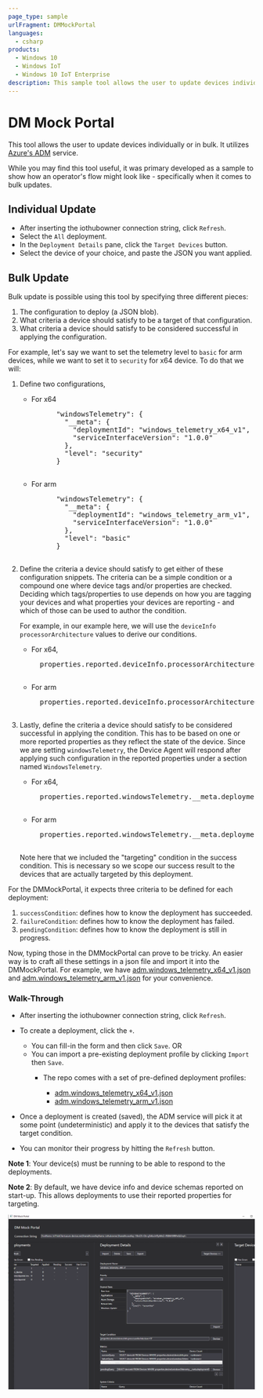```yaml
---
page_type: sample
urlFragment: DMMockPortal
languages:
  - csharp
products:
  - Windows 10
  - Windows IoT
  - Windows 10 IoT Enterprise
description: This sample tool allows the user to update devices individually or in bulk in Azure ADM service.
---
```


# DM Mock Portal

This tool allows the user to update devices individually or in bulk. It utilizes [Azure's ADM](https://docs.microsoft.com/en-us/azure/iot-hub/iot-hub-auto-device-config) service.

While you may find this tool useful, it was primary developed as a sample to show how an operator's flow might look like - specifically when it comes to bulk updates.

## Individual Update

- After inserting the iothubowner connection string, click `Refresh`.
- Select the `All` deployment.
- In the `Deployment Details` pane, click the `Target Devices` button.
- Select the device of your choice, and paste the JSON you want applied.

## Bulk Update

Bulk update is possible using this tool by specifying three different pieces:

1. The configuration to deploy (a JSON blob).
2. What criteria a device should satisfy to be a target of that configuration.
3. What criteria a device should satisfy to be considered successful in applying the configuration.

For example, let's say we want to set the telemetry level to `basic` for arm devices, while we want to set it to `security` for x64 device. To do that we will:

1. Define two configurations,

    - For x64
        <pre>
            "windowsTelemetry": {
              "__meta": {
                "deploymentId": "windows_telemetry_x64_v1",
                "serviceInterfaceVersion": "1.0.0"
              },
              "level": "security"
            }
        </pre>
    - For arm
        <pre>
            "windowsTelemetry": {
              "__meta": {
                "deploymentId": "windows_telemetry_arm_v1",
                "serviceInterfaceVersion": "1.0.0"
              },
              "level": "basic"
            }
        </pre>

2. Define the criteria a device should satisfy to get either of these configuration snippets. The criteria can be a simple condition or a compound one where device tags and/or properties are checked.
Deciding which tags/properties to use depends on how you are tagging your devices and what properties your devices are reporting - and which of those can be used to author the condition.

    For example, in our example here, we will use the `deviceInfo` `processorArchitecture` values to derive our conditions.

    - For x64, 
        <pre>
        properties.reported.deviceInfo.processorArchitecture='0'
        </pre>

    - For arm
        <pre>
        properties.reported.deviceInfo.processorArchitecture='5'
        </pre>

3. Lastly, define the criteria a device should satisfy to be considered successful in applying the condition. This has to be based on one or more reported properties as they reflect the state of the device.
Since we are setting `windowsTelemetry`, the Device Agent will respond after applying such configuration in the reported properties under a section named `WindowsTelemetry`.

    - For x64, 
        <pre>
        properties.reported.windowsTelemetry.__meta.deploymentStatus='succeeded' and properties.reported.deviceInfo.processorArchitecture='0'
        </pre>

    - For arm
        <pre>
        properties.reported.windowsTelemetry.__meta.deploymentStatus='succeeded' and properties.reported.deviceInfo.processorArchitecture='5'
        </pre>

    Note here that we included the "targeting" condition in the success condition. This is necessary so we scope our success result to the devices that are actually targeted by this deployment.

For the DMMockPortal, it expects three criteria to be defined for each deployment:

1. `successCondition`: defines how to know the deployment has succeeded.
2. `failureCondition`: defines how to know the deployment has failed.
3. `pendingCondition`: defines how to know the deployment is still in progress.

Now, typing those in the DMMockPortal can prove to be tricky. An easier way is to craft all these settings in a json file and import it into the DMMockPortal.
For example, we have [adm.windows_telemetry_x64_v1.json](adm.windows_telemetry_x64_v1.json) and [adm.windows_telemetry_arm_v1.json](adm.windows_telemetry_arm_v1.json) for your convenience.

### Walk-Through

- After inserting the iothubowner connection string, click `Refresh`.
- To create a deployment, click the `+`.
    - You can fill-in the form and then click `Save`. OR
    - You can import a pre-existing deployment profile by clicking `Import` then `Save`.
        - The repo comes with a set of pre-defined deployment profiles:

            - [adm.windows_telemetry_x64_v1.json](adm.windows_telemetry_x64_v1.json)
            - [adm.windows_telemetry_arm_v1.json](adm.windows_telemetry_arm_v1.json)

- Once a deployment is created (saved), the ADM service will pick it at some point (undeterministic) and apply it to the devices that satisfy the target condition.
- You can monitor their progress by hitting the `Refresh` button.

**Note 1**: Your device(s) must be running to be able to respond to the deployments.

**Note 2**: By default, we have device info and device schemas reported on start-up. This allows deployments to use their reported properties for targeting.

<img src="dm-mock-portal.png"/>
